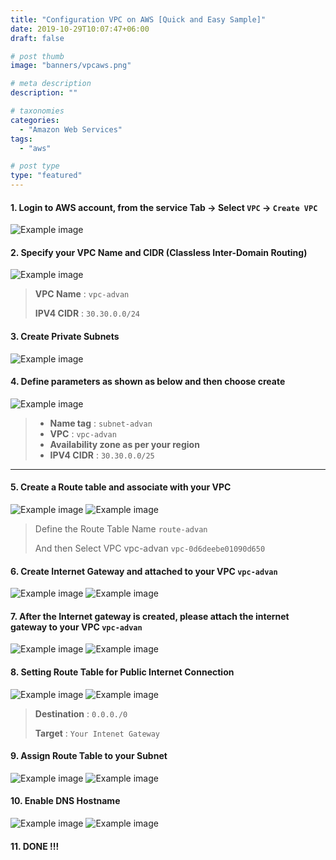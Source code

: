 ```yaml
---
title: "Configuration VPC on AWS [Quick and Easy Sample]"
date: 2019-10-29T10:07:47+06:00
draft: false

# post thumb
image: "banners/vpcaws.png"

# meta description
description: ""

# taxonomies
categories: 
  - "Amazon Web Services"
tags:
  - "aws"

# post type
type: "featured"
---
```

<!--more-->
#### 1. Login to AWS account, from the service Tab → Select `VPC` → `Create VPC`
![Example image](/1/1.png)
#### 2. Specify your VPC Name and CIDR (Classless Inter-Domain Routing)
![Example image](/1/2.png)
>**VPC Name** : `vpc-advan`
>
>**IPV4 CIDR** : ``30.30.0.0/24``

#### 3. Create Private Subnets
![Example image](/1/3.png)

#### 4. Define parameters as shown as below and then choose create
![Example image](/1/4.png)

>- **Name tag** : `subnet-advan`
>- **VPC** : `vpc-advan`
>- **Availability zone as per your region**
>- **IPV4 CIDR** : `30.30.0.0/25`

<hr>

#### 5.	Create a Route table and associate with your VPC
![Example image](/1/5.png)
![Example image](/1/6.png)
>Define the Route Table Name `route-advan`
>
>And then Select VPC vpc-advan `vpc-0d6deebe01090d650`

#### 6.	Create Internet Gateway and attached to your VPC `vpc-advan`
![Example image](/1/7.png)
![Example image](/1/8.png)

#### 7. After the Internet gateway is created, please attach the internet gateway to your VPC `vpc-advan`
![Example image](/1/9.png)
![Example image](/1/10.png)

#### 8. Setting Route Table for Public Internet Connection
![Example image](/1/11.png)
![Example image](/1/12.png)
>**Destination** : `0.0.0./0`
>	
>**Target** : `Your Intenet Gateway`

#### 9. Assign Route Table to your Subnet
![Example image](/1/13.png)
![Example image](/1/14.png)

#### 10. Enable DNS Hostname
![Example image](/1/15.png)
![Example image](/1/16.png)

#### 11. DONE !!!

